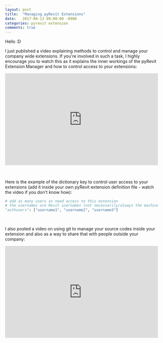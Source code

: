 ```yaml
---
layout: post
title:  "Managing pyRevit Extensions"
date:   2017-08-13 09:00:00 -0900
categories: pyrevit extension
comments: true
---
```


Hello :D

I just published a video explaining methods to control and manage your company wide extensions. If you're involved in such a task, I highly encourage you to watch this as it explains the inner workings of the pyRevit Extension Manager and how to control access to your extensions:


<div style='position: relative; width: 100%; height: 0px; padding-bottom: 60%;'>
<iframe style='position: absolute; left: 0px; top: 0px; width: 100%; height: 100%' src="https://www.youtube.com/embed/v8d5FA-7suw?showinfo=0" frameborder="0" allowfullscreen></iframe>
</div>

&nbsp;

Here is the example of the dictionary key to control user access to your extensions (add it inside your own pyRevit extension definition file - watch the video if you don't know how):

``` python
# add as many users as need access to this extension
# the usernames are Revit usernames (not necessarily/always the machine user name)
"authusers": ["username1", "username2", "username3"]
```

&nbsp;

I also posted a video on using git to manage your source codes inside your extension and also as a way to share that with people outside your company:


<div style='position: relative; width: 100%; height: 0px; padding-bottom: 60%;'>
<iframe style='position: absolute; left: 0px; top: 0px; width: 100%; height: 100%' src="https://www.youtube.com/embed/n8K-JXfmv-s?showinfo=0" frameborder="0" allowfullscreen></iframe>
</div>
